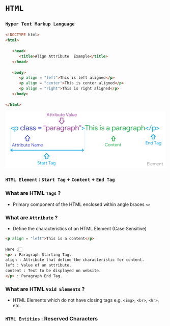 # `HTML`

### `Hyper Text Markup Language`

```html
<!DOCTYPE html> 
<html>
 
   <head> 
      <title>Align Attribute  Example</title> 
   </head>
	
   <body> 
      <p align = "left">This is left aligned</p> 
      <p align = "center">This is center aligned</p> 
      <p align = "right">This is right aligned</p> 
   </body>
	
</html>
```

![Element](Image/Element.png)

### `HTML Element` : `Start Tag` + `Content` + `End Tag`

### What are HTML `Tags` ?
- Primary component of the HTML enclosed within angle braces `<>`

### What are `Attribute` ?
- Define the characteristics of an HTML Element (Case Sensitive)

```html
<p align = "left">This is a content</p> 

Here 👆🏻 
<p> : Paragraph Starting Tag.
align : Attribute that define the characteristic for content. 
left : Value of an attribute.	
content : Text to be displayed on website.	
</p> : Paragraph End Tag.	
```

### What are HTML `Void Elements` ?  
- HTML Elements which do not have closing tags e.g. `<img>`, `<br>`, `<hr>`, etc.

### `HTML Entities` : Reserved Characters 

